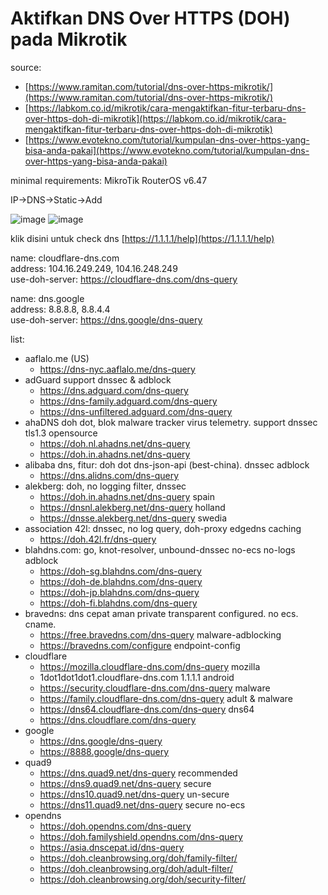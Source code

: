 # Aktifkan DNS Over HTTPS (DOH) pada Mikrotik

source:
- [https://www.ramitan.com/tutorial/dns-over-https-mikrotik/](https://www.ramitan.com/tutorial/dns-over-https-mikrotik/)
- [https://labkom.co.id/mikrotik/cara-mengaktifkan-fitur-terbaru-dns-over-https-doh-di-mikrotik](https://labkom.co.id/mikrotik/cara-mengaktifkan-fitur-terbaru-dns-over-https-doh-di-mikrotik)
- [https://www.evotekno.com/tutorial/kumpulan-dns-over-https-yang-bisa-anda-pakai](https://www.evotekno.com/tutorial/kumpulan-dns-over-https-yang-bisa-anda-pakai)

minimal requirements: MikroTik RouterOS v6.47

IP->DNS->Static->Add  

![image](https://user-images.githubusercontent.com/89820226/222049191-989bd277-e8c6-4b73-9165-ec6af4fdfeac.png)
![image](https://user-images.githubusercontent.com/89820226/222049217-2ccfe5d0-5f47-4519-850e-e15b45f9fcfb.png)

klik disini untuk check dns [https://1.1.1.1/help](https://1.1.1.1/help)

name: cloudflare-dns.com  
address: 104.16.249.249, 104.16.248.249  
use-doh-server: https://cloudflare-dns.com/dns-query  

name: dns.google  
address: 8.8.8.8, 8.8.4.4  
use-doh-server: https://dns.google/dns-query  

list:
- aaflalo.me (US)
  - https://dns-nyc.aaflalo.me/dns-query
- adGuard support dnssec & adblock
  - https://dns.adguard.com/dns-query
  - https://dns-family.adguard.com/dns-query
  - https://dns-unfiltered.adguard.com/dns-query
- ahaDNS doh dot, blok malware tracker virus telemetry. support dnssec tls1.3 opensource
  - https://doh.nl.ahadns.net/dns-query
  -  https://doh.in.ahadns.net/dns-query
- alibaba dns, fitur: doh dot dns-json-api (best-china). dnssec adblock
  - https://dns.alidns.com/dns-query
- alekberg: doh, no logging filter, dnssec
  - https://doh.in.ahadns.net/dns-query spain
  - https://dnsnl.alekberg.net/dns-query holland
  - https://dnsse.alekberg.net/dns-query swedia
- association 42l: dnssec, no log query, doh-proxy edgedns caching
  - https://doh.42l.fr/dns-query
- blahdns.com: go, knot-resolver, unbound-dnssec no-ecs no-logs adblock
  - https://doh-sg.blahdns.com/dns-query
  - https://doh-de.blahdns.com/dns-query
  - https://doh-jp.blahdns.com/dns-query
  - https://doh-fi.blahdns.com/dns-query
- bravedns: dns cepat aman private transparent configured. no ecs. cname.
  - https://free.bravedns.com/dns-query malware-adblocking
  - https://bravedns.com/configure endpoint-config
- cloudflare
  - https://mozilla.cloudflare-dns.com/dns-query mozilla
  - 1dot1dot1dot1.cloudflare-dns.com 1.1.1.1 android
  - https://security.cloudflare-dns.com/dns-query malware
  - https://family.cloudflare-dns.com/dns-query adult & malware
  - https://dns64.cloudflare-dns.com/dns-query dns64
  - https://dns.cloudflare.com/dns-query
- google
  - https://dns.google/dns-query
  - https://8888.google/dns-query
- quad9
  - https://dns.quad9.net/dns-query recommended
  - https://dns9.quad9.net/dns-query secure
  - https://dns10.quad9.net/dns-query un-secure
  - https://dns11.quad9.net/dns-query secure no-ecs
- opendns
  - https://doh.opendns.com/dns-query
  - https://doh.familyshield.opendns.com/dns-query
  - https://asia.dnscepat.id/dns-query
  - https://doh.cleanbrowsing.org/doh/family-filter/
  - https://doh.cleanbrowsing.org/doh/adult-filter/
  - https://doh.cleanbrowsing.org/doh/security-filter/


